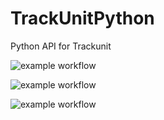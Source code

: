# TrackUnitPython
Python API for Trackunit


![example workflow](https://github.com/einsteinmaster/TrackUnitPython/actions/workflows/test.yml/badge.svg)

![example workflow](https://github.com/einsteinmaster/TrackUnitPython/actions/workflows/pylint.yml/badge.svg)

![example workflow](https://github.com/einsteinmaster/TrackUnitPython/actions/workflows/python-publish.yml/badge.svg)
